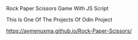 Rock Paper Scissors Game With JS Script

This Is One Of The Projects Of Odin Project

https://aymenuxma.github.io/Rock-Paper-Scissors/
